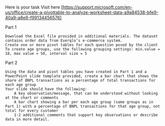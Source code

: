Here is your task 
Visit here [https://support.microsoft.com/en-us/office/create-a-pivottable-to-analyze-worksheet-data-a9a84538-bfe9-40a9-a8e9-f99134456576]

Part 1

    Download the Excel file provided in additional materials. The dataset contains order data from Everqlo’s e-commerce system. 
    Create one or more pivot tables for each question posed by the client
    To create age groups, use the following grouping settings: min.value = 18, max value = 50, interval size = 5


Part 2

    Using the data and pivot tables you have created in Part 1 and a PowerPoint slide template provided, create a bar chart that shows the share of BNPL transactions as a percentage of total transactions for each age group
    Your slide should have the following:
        A key observation/message, that can be understood without looking at the chart or comments
        A bar chart showing a bar per each age group (same groups as in Part 1) with a percentage of BNPL transactions for that age group, not total for every customer
        1-2 additional comments that support key observations or describe data in more detail.
